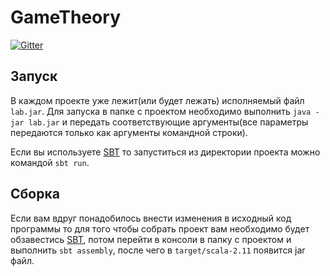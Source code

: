 # GameTheory
[![Gitter](https://badges.gitter.im/dnoskov/GameTheory.svg)](https://gitter.im/dnoskov/GameTheory?utm_source=badge&utm_medium=badge&utm_campaign=pr-badge)
## Запуск 
В каждом проекте уже лежит(или будет лежать) исполняемый файл `lab.jar`. Для запуска в папке с проектом необходимо выполнить `java -jar lab.jar` и передать соответствующие аргументы(все параметры передаются только как аргументы командной строки).

Если вы используете [SBT](http://www.scala-sbt.org) то запуститься из директории проекта можно командой `sbt run`.
## Сборка
Если вам вдруг понадобилось внести изменения в исходный код программы то для того чтобы собрать проект вам необходимо будет обзавестись [SBT](http://www.scala-sbt.org), потом перейти в консоли в папку с проектом и выполнить `sbt assembly`, после чего в `target/scala-2.11` появится jar файл.
